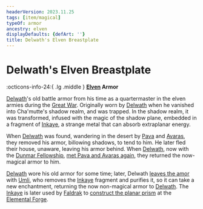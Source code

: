 ```yaml
---
headerVersion: 2023.11.25
tags: [item/magical]
typeOf: armor
ancestry: elven
displayDefaults: {defArt: ''}
title: Delwath's Elven Breastplate
---
```

# Delwath's Elven Breastplate
:octicons-info-24:{ .lg .middle } **[Elven](<../../../../species/children-of-the-embodied-gods/elves/elves.md>) Armor**  

[Delwath](<../../../../people/pcs/dunmar-fellowship/delwath.md>)'s old battle armor from his time as a quartermaster in the elven armies during the [Great War](<../../../../events/1500s/great-war.md>). Originally worn by [Delwath](<../../../../people/pcs/dunmar-fellowship/delwath.md>) when he vanished into Cha'mutte's shadow realm, and was trapped. In the shadow realm, it was transformed, infused with the magic of the shadow plane, embedded in a fragment of [Inkaye](<../../../../things/materials/inkaye.md>), a strange metal that can absorb extraplanar energy. 

When [Delwath](<../../../../people/pcs/dunmar-fellowship/delwath.md>) was found, wandering in the desert by [Pava](<../../../../people/dunmari/pava.md>) and [Avaras](<../../../../people/dunmari/avaras.md>), they removed his armor, billowing shadows, to tend to him. He later fled their house, unaware, leaving his armor behind. When [Delwath](<../../../../people/pcs/dunmar-fellowship/delwath.md>), now with the [Dunmar Fellowship](<../../../../people/pcs/dunmar-fellowship/dunmar-fellowship.md>), [met Pava and Avaras again](<../../session-notes/session-20-dufr.md>), they returned the now-magical armor to him. 

[Delwath](<../../../../people/pcs/dunmar-fellowship/delwath.md>) wore his old armor for some time; later, Delwath [leaves the amor](<../../session-notes/session-82-dufr.md>) with [Umli](<../../../../people/other-nonhumans/umli.md>), who removes the [Inkaye](<../../../../things/materials/inkaye.md>) fragment and purifies it, so it can take a new enchantment, returning the now non-magical armor to [Delwath](<../../../../people/pcs/dunmar-fellowship/delwath.md>). The [Inkaye](<../../../../things/materials/inkaye.md>) is later used by [Faldrak](<../../../../people/dwarves/faldrak-bronzehammer.md>) to [construct the planar prism](<../../session-notes/session-87-dufr.md>) at the [Elemental Forge](<../../../../gazetteer/western-green-sea/cymea/elemental-forge.md>). 